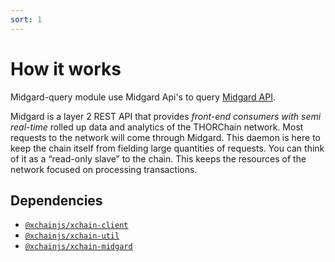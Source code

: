 ```yaml
---
sort: 1
---
```


# How it works

Midgard-query module use Midgard Api's to query [Midgard API].

Midgard is a layer 2 REST API that provides *front-end consumers with semi real-time* rolled up data
and analytics of the THORChain network. Most requests to the network will come through Midgard. This
daemon is here to keep the chain itself from fielding large quantities of requests. You can think of
it as a “read-only slave” to the chain. This keeps the resources of the network focused on
processing transactions.

## Dependencies

* [`@xchainjs/xchain-client`](http://docs.xchainjs.org/xchain-client/interface.html)
* [`@xchainjs/xchain-util`](http://docs.xchainjs.org/xchain-util/how-to-use.html)
* [`@xchainjs/xchain-midgard`](http://docs.xchainjs.org/xchain-midgard-query/how-to-use.html)

[Midgard API]: https://gitlab.com/thorchain/midgard/-/tree/develop?ref_type=heads